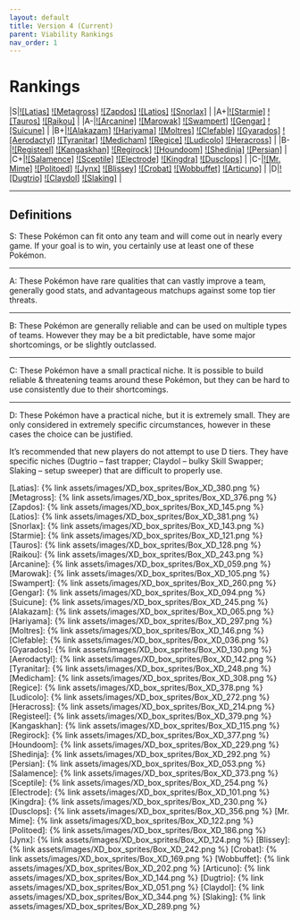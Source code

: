 ```yaml
---
layout: default
title: Version 4 (Current)
parent: Viability Rankings
nav_order: 1
---
```


# Rankings

|S|[![Latias]](https://bulbapedia.bulbagarden.net/wiki/Latias_(Pok%C3%A9mon)) [![Metagross]](https://bulbapedia.bulbagarden.net/wiki/Metagross_(Pok%C3%A9mon)) [![Zapdos]](https://bulbapedia.bulbagarden.net/wiki/Zapdos_(Pok%C3%A9mon)) [![Latios]](https://bulbapedia.bulbagarden.net/wiki/Latios_(Pok%C3%A9mon)) [![Snorlax]](https://bulbapedia.bulbagarden.net/wiki/Snorlax_(Pok%C3%A9mon)) |
|A+|[![Starmie]](https://bulbapedia.bulbagarden.net/wiki/Starmie_(Pok%C3%A9mon)) [![Tauros]](https://bulbapedia.bulbagarden.net/wiki/Tauros_(Pok%C3%A9mon)) [![Raikou]](https://bulbapedia.bulbagarden.net/wiki/Raikou_(Pok%C3%A9mon)) |
|A-|[![Arcanine]](https://bulbapedia.bulbagarden.net/wiki/Arcanine_(Pok%C3%A9mon)) [![Marowak]](https://bulbapedia.bulbagarden.net/wiki/Marowak_(Pok%C3%A9mon)) [![Swampert]](https://bulbapedia.bulbagarden.net/wiki/Swampert_(Pok%C3%A9mon)) [![Gengar]](https://bulbapedia.bulbagarden.net/wiki/Gengar_(Pok%C3%A9mon)) [![Suicune]](https://bulbapedia.bulbagarden.net/wiki/Suicune_(Pok%C3%A9mon)) |
|B+|[![Alakazam]](https://bulbapedia.bulbagarden.net/wiki/Alakazam_(Pok%C3%A9mon)) [![Hariyama]](https://bulbapedia.bulbagarden.net/wiki/Hariyama_(Pok%C3%A9mon)) [![Moltres]](https://bulbapedia.bulbagarden.net/wiki/Moltres_(Pok%C3%A9mon)) [![Clefable]](https://bulbapedia.bulbagarden.net/wiki/Clefable_(Pok%C3%A9mon)) [![Gyarados]](https://bulbapedia.bulbagarden.net/wiki/Gyarados_(Pok%C3%A9mon)) [![Aerodactyl]](https://bulbapedia.bulbagarden.net/wiki/Aerodactyl_(Pok%C3%A9mon)) [![Tyranitar]](https://bulbapedia.bulbagarden.net/wiki/Tyranitar_(Pok%C3%A9mon)) [![Medicham]](https://bulbapedia.bulbagarden.net/wiki/Medicham_(Pok%C3%A9mon)) [![Regice]](https://bulbapedia.bulbagarden.net/wiki/Regice_(Pok%C3%A9mon)) [![Ludicolo]](https://bulbapedia.bulbagarden.net/wiki/Ludicolo_(Pok%C3%A9mon)) [![Heracross]](https://bulbapedia.bulbagarden.net/wiki/Heracross_(Pok%C3%A9mon)) |
|B-|[![Registeel]](https://bulbapedia.bulbagarden.net/wiki/Registeel_(Pok%C3%A9mon)) [![Kangaskhan]](https://bulbapedia.bulbagarden.net/wiki/Kangaskhan_(Pok%C3%A9mon)) [![Regirock]](https://bulbapedia.bulbagarden.net/wiki/Regirock_(Pok%C3%A9mon)) [![Houndoom]](https://bulbapedia.bulbagarden.net/wiki/Houndoom_(Pok%C3%A9mon)) [![Shedinja]](https://bulbapedia.bulbagarden.net/wiki/Shedinja_(Pok%C3%A9mon)) [![Persian]](https://bulbapedia.bulbagarden.net/wiki/Persian_(Pok%C3%A9mon)) |
|C+|[![Salamence]](https://bulbapedia.bulbagarden.net/wiki/Salamence_(Pok%C3%A9mon)) [![Sceptile]](https://bulbapedia.bulbagarden.net/wiki/Sceptile_(Pok%C3%A9mon)) [![Electrode]](https://bulbapedia.bulbagarden.net/wiki/Electrode_(Pok%C3%A9mon)) [![Kingdra]](https://bulbapedia.bulbagarden.net/wiki/Kingdra_(Pok%C3%A9mon)) [![Dusclops]](https://bulbapedia.bulbagarden.net/wiki/Dusclops_(Pok%C3%A9mon)) |
|C-|[![Mr. Mime]](https://bulbapedia.bulbagarden.net/wiki/Mr._Mime_(Pok%C3%A9mon)) [![Politoed]](https://bulbapedia.bulbagarden.net/wiki/Politoed_(Pok%C3%A9mon)) [![Jynx]](https://bulbapedia.bulbagarden.net/wiki/Jynx_(Pok%C3%A9mon)) [![Blissey]](https://bulbapedia.bulbagarden.net/wiki/Blissey_(Pok%C3%A9mon)) [![Crobat]](https://bulbapedia.bulbagarden.net/wiki/Crobat_(Pok%C3%A9mon)) [![Wobbuffet]](https://bulbapedia.bulbagarden.net/wiki/Wobbuffet_(Pok%C3%A9mon)) [![Articuno]](https://bulbapedia.bulbagarden.net/wiki/Articuno_(Pok%C3%A9mon)) |
|D|[![Dugtrio]](https://bulbapedia.bulbagarden.net/wiki/Dugtrio_(Pok%C3%A9mon)) [![Claydol]](https://bulbapedia.bulbagarden.net/wiki/Claydol_(Pok%C3%A9mon)) [![Slaking]](https://bulbapedia.bulbagarden.net/wiki/Slaking_(Pok%C3%A9mon)) |

---

## Definitions

S: These Pokémon can fit onto any team and will come out in nearly every game. If your goal is to win, you certainly use at least one of these Pokémon.

---

A: These Pokémon have rare qualities that can vastly improve a team, generally good stats, and advantageous matchups against some top tier threats.

---

B: These Pokémon are generally reliable and can be used on multiple types of teams. However they may be a bit predictable, have some major shortcomings, or be slightly outclassed.

---

C: These Pokémon have a small practical niche. It is possible to build reliable & threatening teams around these Pokémon, but they can be hard to use consistently due to their shortcomings.

---

D: These Pokémon have a practical niche, but it is extremely small. They are only considered in extremely specific circumstances, however in these cases the choice can be justified.

It’s recommended that new players do not attempt to use D tiers. They have specific niches (Dugtrio – fast trapper; Claydol – bulky Skill Swapper; Slaking – setup sweeper) that are difficult to properly use.

[Latias]: {% link assets/images/XD_box_sprites/Box_XD_380.png %}
[Metagross]: {% link assets/images/XD_box_sprites/Box_XD_376.png %}
[Zapdos]: {% link assets/images/XD_box_sprites/Box_XD_145.png %}
[Latios]: {% link assets/images/XD_box_sprites/Box_XD_381.png %}
[Snorlax]: {% link assets/images/XD_box_sprites/Box_XD_143.png %}
[Starmie]: {% link assets/images/XD_box_sprites/Box_XD_121.png %}
[Tauros]: {% link assets/images/XD_box_sprites/Box_XD_128.png %}
[Raikou]: {% link assets/images/XD_box_sprites/Box_XD_243.png %}
[Arcanine]: {% link assets/images/XD_box_sprites/Box_XD_059.png %}
[Marowak]: {% link assets/images/XD_box_sprites/Box_XD_105.png %}
[Swampert]: {% link assets/images/XD_box_sprites/Box_XD_260.png %}
[Gengar]: {% link assets/images/XD_box_sprites/Box_XD_094.png %}
[Suicune]: {% link assets/images/XD_box_sprites/Box_XD_245.png %}
[Alakazam]: {% link assets/images/XD_box_sprites/Box_XD_065.png %}
[Hariyama]: {% link assets/images/XD_box_sprites/Box_XD_297.png %}
[Moltres]: {% link assets/images/XD_box_sprites/Box_XD_146.png %}
[Clefable]: {% link assets/images/XD_box_sprites/Box_XD_036.png %}
[Gyarados]: {% link assets/images/XD_box_sprites/Box_XD_130.png %}
[Aerodactyl]: {% link assets/images/XD_box_sprites/Box_XD_142.png %}
[Tyranitar]: {% link assets/images/XD_box_sprites/Box_XD_248.png %}
[Medicham]: {% link assets/images/XD_box_sprites/Box_XD_308.png %}
[Regice]: {% link assets/images/XD_box_sprites/Box_XD_378.png %}
[Ludicolo]: {% link assets/images/XD_box_sprites/Box_XD_272.png %}
[Heracross]: {% link assets/images/XD_box_sprites/Box_XD_214.png %}
[Registeel]: {% link assets/images/XD_box_sprites/Box_XD_379.png %}
[Kangaskhan]: {% link assets/images/XD_box_sprites/Box_XD_115.png %}
[Regirock]: {% link assets/images/XD_box_sprites/Box_XD_377.png %}
[Houndoom]: {% link assets/images/XD_box_sprites/Box_XD_229.png %}
[Shedinja]: {% link assets/images/XD_box_sprites/Box_XD_292.png %}
[Persian]: {% link assets/images/XD_box_sprites/Box_XD_053.png %}
[Salamence]: {% link assets/images/XD_box_sprites/Box_XD_373.png %}
[Sceptile]: {% link assets/images/XD_box_sprites/Box_XD_254.png %}
[Electrode]: {% link assets/images/XD_box_sprites/Box_XD_101.png %}
[Kingdra]: {% link assets/images/XD_box_sprites/Box_XD_230.png %}
[Dusclops]: {% link assets/images/XD_box_sprites/Box_XD_356.png %}
[Mr. Mime]: {% link assets/images/XD_box_sprites/Box_XD_122.png %}
[Politoed]: {% link assets/images/XD_box_sprites/Box_XD_186.png %}
[Jynx]: {% link assets/images/XD_box_sprites/Box_XD_124.png %}
[Blissey]: {% link assets/images/XD_box_sprites/Box_XD_242.png %}
[Crobat]: {% link assets/images/XD_box_sprites/Box_XD_169.png %}
[Wobbuffet]: {% link assets/images/XD_box_sprites/Box_XD_202.png %}
[Articuno]: {% link assets/images/XD_box_sprites/Box_XD_144.png %}
[Dugtrio]: {% link assets/images/XD_box_sprites/Box_XD_051.png %}
[Claydol]: {% link assets/images/XD_box_sprites/Box_XD_344.png %}
[Slaking]: {% link assets/images/XD_box_sprites/Box_XD_289.png %}